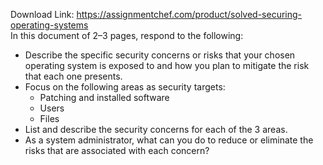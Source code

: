 Download Link: https://assignmentchef.com/product/solved-securing-operating-systems
<br>
In this document of 2–3 pages, respond to the following:

<ul>

 <li>Describe the specific security concerns or risks that your chosen operating system is exposed to and how you plan to mitigate the risk that each one presents.</li>

 <li>Focus on the following areas as security targets:

  <ul>

   <li>Patching and installed software</li>

   <li>Users</li>

   <li>Files</li>

  </ul></li>

 <li>List and describe the security concerns for each of the 3 areas.</li>

 <li>As a system administrator, what can you do to reduce or eliminate the risks that are associated with each concern?</li>

</ul>